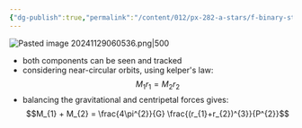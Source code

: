 ```yaml
---
{"dg-publish":true,"permalink":"/content/012/px-282-a-stars/f-binary-stars-and-fundamental-parameters/px-285-f2-visual-binaries/","created":"2024-11-29T06:01:41.277+00:00","updated":"2024-11-29T06:32:37.891+00:00"}
---
```


![Pasted image 20241129060536.png|500](/img/user/pics/Pasted%20image%2020241129060536.png)

- both components can be seen and tracked
- considering near-circular orbits, using kelper's law:
$$M_{1} r_{1} = M_{2}r_{2}$$
- balancing the gravitational and centripetal forces gives:
$$M_{1} + M_{2} = \frac{4\pi^{2}}{G} \frac{(r_{1}+r_{2})^{3}}{P^{2}}$$
